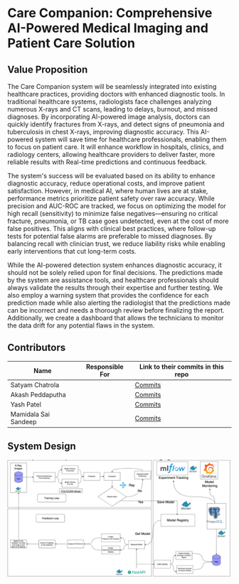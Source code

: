 # Care Companion: Comprehensive AI-Powered Medical Imaging and Patient Care Solution

## Value Proposition
The  Care Companion system will be seamlessly integrated into existing healthcare practices, providing doctors with enhanced diagnostic tools. In traditional healthcare systems, radiologists face challenges analyzing numerous X-rays and CT scans, leading to delays, burnout, and missed diagnoses. By incorporating AI-powered image analysis, doctors can quickly identify fractures from X-rays, and detect signs of pneumonia and tuberculosis in chest X-rays, improving diagnostic accuracy. This AI-powered system will save time for healthcare professionals, enabling them to focus on patient care. It will enhance workflow in hospitals, clinics, and radiology centers, allowing healthcare providers to deliver faster, more reliable results with Real-time predictions and continuous feedback. 

The system's success will be evaluated based on its ability to enhance diagnostic accuracy, reduce operational costs, and improve patient satisfaction. However, in medical AI, where human lives are at stake, performance metrics prioritize patient safety over raw accuracy. While precision and AUC-ROC are tracked, we focus on optimizing the model for high recall (sensitivity) to minimize false negatives—ensuring no critical fracture, pneumonia, or TB case goes undetected, even at the cost of more false positives. This aligns with clinical best practices, where follow-up tests for potential false alarms are preferable to missed diagnoses. By balancing recall with clinician trust, we reduce liability risks while enabling early interventions that cut long-term costs.

While the AI-powered detection system enhances diagnostic accuracy, it should not be solely relied upon for final decisions. The predictions made by the system are assistance tools, and healthcare professionals should always validate the results through their expertise and further testing. We also employ a warning system that provides the confidence for each prediction made while also alerting the radiologist  that the predictions made can be incorrect and needs a thorough review before finalizing the report. Additionally, we create a dashboard that allows the technicians to monitor the data drift for any potential flaws in the system. 

## Contributors
| Name                   | Responsible For | Link to their commits in this repo                                                       |
|------------------------|-----------------|------------------------------------------------------------------------------------------|
| Satyam Chatrola         |                 | [Commits](https://github.com/Nightshade14/care-companion/commits/main/?author=Nightshade14) |
| Akash Peddaputha        |                 | [Commits](https://github.com/Nightshade14/care-companion/commits/main/?author=akashp04)    |
| Yash Patel              |                 | [Commits](https://github.com/Nightshade14/care-companion/commits/main/?author=YashPatel166) |
| Mamidala Sai Sandeep    |                 | [Commits](https://github.com/Nightshade14/care-companion/commits/main/?author=Sandeep2229)  |

## System Design
![Image](https://github.com/Nightshade14/care-companion/blob/main/Images/systemdesign.png)
